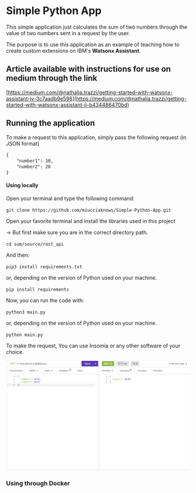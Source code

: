 # Simple Python App
 This simple application just calculates the sum of two numbers through the value of two numbers sent in a request by the user. 
 
 The purpose is to use this application as an example of teaching how to create custom extensions on IBM's **Watsonx Assistant**.

## Article available with instructions for use on medium through the link

[https://medium.com/@nathalia.trazzi/getting-started-with-watsonx-assistant-iv-3c7aadb9e598](https://medium.com/@nathalia.trazzi/getting-started-with-watsonx-assistant-ii-b434486470bd)

## Running the application


To make a request to this application, simply pass the following request (in JSON format)

```
{
	"number1": 10,
	"number2": 20
}

```

#### Using locally 

Open your terminal and type the following command:

`git clone https://github.com/miucciaknows/Simple-Python-App.git`

Open your favorite terminal and install the libraries used in this project

-> But first make sure you are in the correct directory path.

`cd sum/source/rest_api`

And then:

`pip3 install requirements.txt`

or, depending on the version of Python used on your machine.

`pip install requirements`

Now, you can run the code with:

`python3 main.py`

or, depending on the version of Python used on your machine.

`python main.py`

To make the request, You can use Insomia or any other software of your choice.

![Image 1](./Images/01.png)

### Using through Docker
